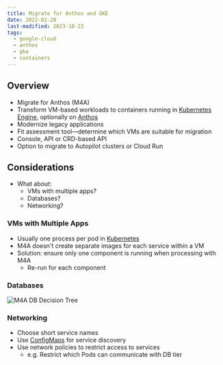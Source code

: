 ```yaml
---
title: Migrate for Anthos and GKE
date: 2022-02-28
last-modified: 2023-10-23
tags:
  - google-cloud
  - anthos
  - gke
  - containers
---
```


## Overview

- Migrate for Anthos (M4A)
- Transform VM-based workloads to containers running in [Kubernetes Engine](notes/Kubernetes%20Engine%20(GKE).md), optionally on [Anthos](notes/Anthos.md)
- Modernize legacy applications
- Fit assessment tool—determine which VMs are suitable for migration
- Console, API or CRD-based API
- Option to migrate to Autopilot clusters or Cloud Run

## Considerations

- What about:
	- VMs with multiple apps?
	- Databases?
	- Networking?

### VMs with Multiple Apps

- Usually one process per pod in [Kubernetes](notes/moc/Kubernetes.md)
- M4A doesn't create separate images for each service within a VM
- Solution: ensure only one component is running when processing with M4A
	- Re-run for each component

### Databases

![M4A DB Decision Tree](files/m4a_db_decision_tree.svg)

### Networking

- Choose short service names
- Use [ConfigMaps](notes/ConfigMap.md) for service discovery
- Use network policies to restrict access to services
	- e.g. Restrict which Pods can communicate with DB tier
